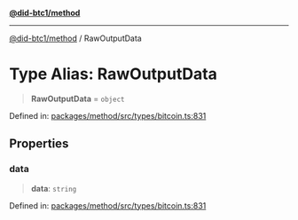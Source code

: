 [**@did-btc1/method**](../README.md)

***

[@did-btc1/method](../globals.md) / RawOutputData

# Type Alias: RawOutputData

> **RawOutputData** = `object`

Defined in: [packages/method/src/types/bitcoin.ts:831](https://github.com/dcdpr/did-btc1-js/blob/751aedd75738c26882a2149e644ae32b9e424707/packages/method/src/types/bitcoin.ts#L831)

## Properties

### data

> **data**: `string`

Defined in: [packages/method/src/types/bitcoin.ts:831](https://github.com/dcdpr/did-btc1-js/blob/751aedd75738c26882a2149e644ae32b9e424707/packages/method/src/types/bitcoin.ts#L831)
